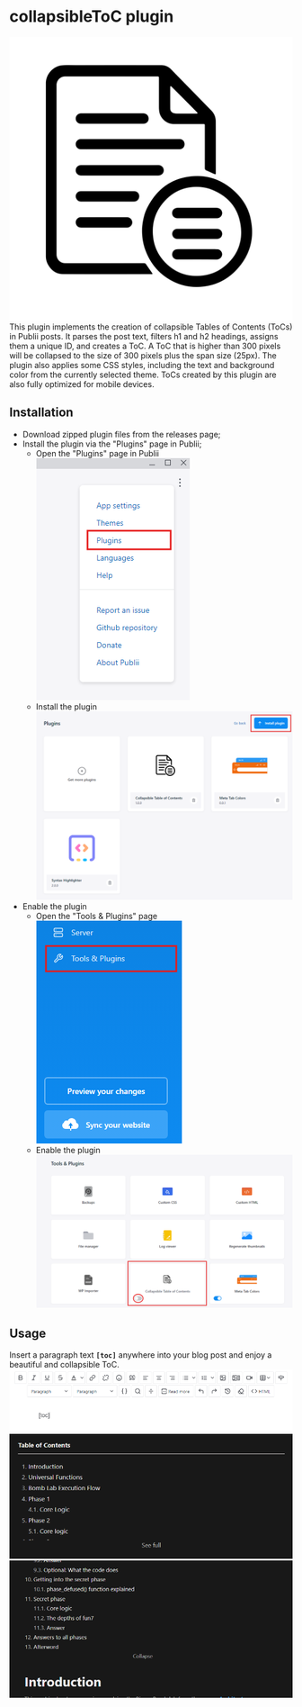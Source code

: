 # collapsibleToC plugin
![](https://github.com/gen-kai/collapsibleToC/raw/main/readme_assets/thumbnail.svg)
This plugin implements the creation of collapsible Tables of Contents (ToCs) in Publii posts.
It parses the post text, filters h1 and h2 headings, assigns them a unique ID, and creates a ToC.
A ToC that is higher than 300 pixels will be collapsed to the size of 300 pixels plus the span size (25px).
The plugin also applies some CSS styles, including the text and background color from the currently selected theme.
ToCs created by this plugin are also fully optimized for mobile devices.

## Installation
- Download zipped plugin files from the releases page;
- Install the plugin via the "Plugins" page in Publii;
	- Open the "Plugins" page in Publii
	![](https://github.com/gen-kai/collapsibleToC/raw/main/readme_assets/Plugins_page.png)
	- Install the plugin
	![](https://github.com/gen-kai/collapsibleToC/raw/main/readme_assets/Install_plugin.png)
- Enable the plugin
	- Open the "Tools & Plugins" page
	![](https://github.com/gen-kai/collapsibleToC/raw/main/readme_assets/Tools&Plugins_page.png)
	- Enable the plugin
	![](https://github.com/gen-kai/collapsibleToC/raw/main/readme_assets/Enable_plugin.png)

## Usage
Insert a paragraph text **`[toc]`** anywhere into your blog post and enjoy a beautiful and collapsible ToC.
![](https://github.com/gen-kai/collapsibleToC/raw/main/readme_assets/ToC_in_post.png)
![](https://github.com/gen-kai/collapsibleToC/raw/main/readme_assets/ToC_collapsed.png)
![](https://github.com/gen-kai/collapsibleToC/raw/main/readme_assets/ToC_expanded.png)